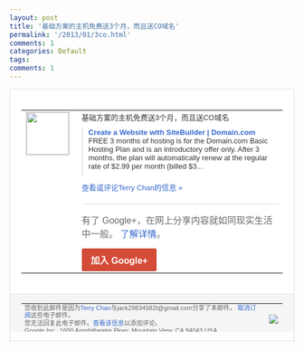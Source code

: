 ```yaml
---
layout: post
title: '基础方案的主机免费送3个月，而且送CO域名'
permalink: '/2013/01/3co.html'
comments: 1
categories: Default
tags: 
comments: 1
---
```

<!-- X-Notifications: 1:21a6215930000000 -->

<div style="border:solid 1px #dfdfdf;color:#686868;font:13px Arial"><div style="background-color:#fff;padding:20px;"><table cellpadding="0" cellspacing="0"><tr><td style="padding-right:15px;vertical-align:top"><a href="https://plus.google.com/_/notifications/emlink?emr=14900066512970582018&amp;emid=CIn7qb_NirUCFecJcgodumUAAA&amp;path=%2F108643996575278738906&amp;dt=1359360771660&amp;uob=8"><img height="75" src="https://lh3.googleusercontent.com/-KKRGTyJ5Bl0/AAAAAAAAAAI/AAAAAAAAtnY/R4QEWIp3Ur0/s75-c-k-a/photo.jpg" style="border:solid 1px #cccccc;" width="75"/></a></td><td style="width:578px;color:#333;font:13px Arial;vertical-align:top"><div style="padding-bottom:10px">基础方案的主机免费送3个月，而且送CO域<wbr/>名</div><div style="margin-bottom:10px;padding-left:10px; border-left:2px solid #EAEAEA"><span style="margin-right:5px"><a href="http://www.domain.com/domaincom/hosting/startup-weekend.bml" style="color:#3366CC;text-decoration:none"><span style="font-weight:bold">Create a Website with SiteBuilder | Domain.com</span></a><div style="padding-bottom:10px">FREE 3 months of hosting is for the Domain.com Basic Hosting Plan and is an introductory offer only. After 3 months, the plan will automatically renew at the regular rate of $2.99 per month (billed $3...</div></span></div><a href="https://plus.google.com/_/notifications/emlink?emr=14900066512970582018&amp;emid=CIn7qb_NirUCFecJcgodumUAAA&amp;path=%2F108643996575278738906%2Fposts%2F1NF98nrAZFQ%3Fgpinv%3DAMIXal_BDxpmZX0ZvfsFR72dFRkyECHvjTqJeBS9iJ12f-tfPdRj54e5S9780EYwIDy93nAegrQjGe1V0yfDbSSAvqU50lBxyR2BoKB4ya3FqxTfTaOwzU0&amp;dt=1359360771660&amp;uob=8" style="color:#3366CC;text-decoration:none">查看或评论Terry Chan的信息 »</a><div style="margin-top:20px;border-top:solid 1px #dfdfdf"><div style="padding:15px 0;color:#686868;font:16px Arial">有了 Google+，在网上分享内容就如同现实生活中一般。 <a href="http://www.google.com/+/learnmore/" style="color:#3366CC;text-decoration:none">了解详情</a>。</div><a href="https://plus.google.com/_/notifications/emlink?emr=14900066512970582018&amp;emid=CIn7qb_NirUCFecJcgodumUAAA&amp;path=%2F%3Fgpinv%3DAMIXal_BDxpmZX0ZvfsFR72dFRkyECHvjTqJeBS9iJ12f-tfPdRj54e5S9780EYwIDy93nAegrQjGe1V0yfDbSSAvqU50lBxyR2BoKB4ya3FqxTfTaOwzU0&amp;dt=1359360771660&amp;uob=8" style="display:inline-block;padding:7px 15px;background-color:#d44b38; color:#fff;font-size:16px; font-weight:bold;border-radius:2px;-webkit-border-radius:2px; -moz-border-radius:2px;border:solid 1px #c43b28; white-space:nowrap;text-decoration:none">加入 Google+</a></div></td></tr></table></div><div style="border-top:solid 1px #dfdfdf;padding:0 20px; background-color:#f5f5f5"><table cellpadding="0" cellspacing="0" style="height:50px"><tbody><tr><td style="vertical-align:middle;width:100%; color:#636363;font:11px Arial; line-height:120%">您收到此邮件是因为<a href="https://plus.google.com/_/notifications/emlink?emr=14900066512970582018&amp;emid=CIn7qb_NirUCFecJcgodumUAAA&amp;path=%2F108643996575278738906%3Fgpinv%3DAMIXal_BDxpmZX0ZvfsFR72dFRkyECHvjTqJeBS9iJ12f-tfPdRj54e5S9780EYwIDy93nAegrQjGe1V0yfDbSSAvqU50lBxyR2BoKB4ya3FqxTfTaOwzU0&amp;dt=1359360771660&amp;uob=8" style="color:#3366CC;text-decoration:none">Terry Chan</a>与jack29834582t@gmail.com分享了本邮件。 <a href="https://plus.google.com/_/notifications/emlink?emr=14900066512970582018&amp;emid=CIn7qb_NirUCFecJcgodumUAAA&amp;path=%2F_%2Fnonplus%2Femailsettings%3Fgpinv%3DAMIXal_BDxpmZX0ZvfsFR72dFRkyECHvjTqJeBS9iJ12f-tfPdRj54e5S9780EYwIDy93nAegrQjGe1V0yfDbSSAvqU50lBxyR2BoKB4ya3FqxTfTaOwzU0%26est%3DADH5u8VL8rgrEukff0BXc8JcZ6p7GqlemOAjrcXPc_GI3dGkTUGJehQG1x-ZSdWo2NKznHUxtsRnx2EzMOSI8PWSAXz89CibtzTE27f_4vH-iJ1EC1-YC-DQj7hkXqLMFMu_TPfG2H-pImQ0kvSHLYYOgA8S6QCF2g&amp;dt=1359360771660&amp;uob=8" style="color:#3366CC;text-decoration:none">取消订阅</a>这些电子邮件。<br/>您无法回复此电子邮件。<a href="https://plus.google.com/_/notifications/emlink?emr=14900066512970582018&amp;emid=CIn7qb_NirUCFecJcgodumUAAA&amp;path=%2F108643996575278738906%2Fposts%2F1NF98nrAZFQ%3Fgpinv%3DAMIXal_BDxpmZX0ZvfsFR72dFRkyECHvjTqJeBS9iJ12f-tfPdRj54e5S9780EYwIDy93nAegrQjGe1V0yfDbSSAvqU50lBxyR2BoKB4ya3FqxTfTaOwzU0&amp;dt=1359360771660&amp;uob=8" style="color:#3366CC;text-decoration:none">查看该信息</a>以添加评论。<br/>Google Inc., 1600 Amphitheatre Pkwy, Mountain View, CA 94043 USA<br/></td><td><img src="https://ssl.gstatic.com/s2/oz/images/notifications/logo/google-plus-6617a72bb36cc548861652780c9e6ff1.png"/></td></tr></tbody></table></div></div>